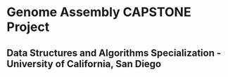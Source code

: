 # Genome Assembly CAPSTONE Project
## Data Structures and Algorithms Specialization - University of California, San Diego
